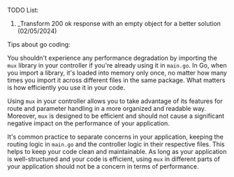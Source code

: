 TODO List:

1. _Transform 200 ok response with an empty object for a better solution (02/05/2024)




Tips about go coding:

You shouldn't experience any performance degradation by importing the `mux` library in your controller if you're already using it in `main.go`. In Go, when you import a library, it's loaded into memory only once, no matter how many times you import it across different files in the same package. What matters is how efficiently you use it in your code.

Using `mux` in your controller allows you to take advantage of its features for route and parameter handling in a more organized and readable way. Moreover, `mux` is designed to be efficient and should not cause a significant negative impact on the performance of your application.

It's common practice to separate concerns in your application, keeping the routing logic in `main.go` and the controller logic in their respective files. This helps to keep your code clean and maintainable. As long as your application is well-structured and your code is efficient, using `mux` in different parts of your application should not be a concern in terms of performance.